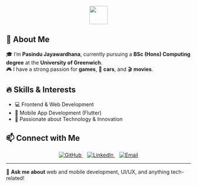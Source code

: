 <p align="center">
  <img src="https://media.giphy.com/media/hvRJCLFzcasrR4ia7z/giphy.gif" width="50">
</p>

## 🚀 About Me  

🎓 I’m **Pasindu Jayawardhana**, currently pursuing a **BSc (Hons) Computing degree** at the **University of Greenwich**.  
🎮 I have a strong passion for **games**, 🚗 **cars**, and 🎬 **movies**.  

## 🔥 Skills & Interests  
- 💻 Frontend & Web Development  
- 📱 Mobile App Development (Flutter)   
- 🚀 Passionate about Technology & Innovation  

## 📫 Connect with Me  
<p align="center">
  <a href="https://github.com/Pasindu-Jayawardhana">
    <img src="https://img.shields.io/badge/GitHub-000?style=for-the-badge&logo=github&logoColor=white" alt="GitHub">
  </a>
  &nbsp;&nbsp;
  <a href="https://www.linkedin.com/in/pasindu-jayawardhana/">
    <img src="https://img.shields.io/badge/LinkedIn-0077B5?style=for-the-badge&logo=linkedin&logoColor=white" alt="LinkedIn">
  </a>
  &nbsp;&nbsp;
  <a href="mailto:sadhanjanajayawardhana@gmail.com">
    <img src="https://img.shields.io/badge/Email-D14836?style=for-the-badge&logo=gmail&logoColor=white" alt="Email">
  </a>
</p>

---

💬 **Ask me about** web and mobile development, UI/UX, and anything tech-related!  

